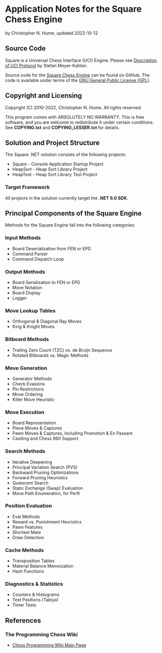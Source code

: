 # Application Notes for the Square Chess Engine

by Christopher N. Hume, updated 2022-10-12

## Source Code

Square is a Universal Chess Interface (UCI) Engine.  Please see [Description of UCI Protocol](https://ucichessengine.wordpress.com/2011/03/16/description-of-uci-protocol/) by Stefan Meyer-Kahlen.

Source code for the [Square Chess Engine](https://github.com/CNHume/Samples/tree/master/C%23/Square) can be found on GitHub.  The code is available under terms of the [GNU General Public License (GPL)](https://www.gnu.org/licenses/gpl-3.0.html).

## Copyright and Licensing

Copyright (C) 2010-2022, Christopher N. Hume.  All rights reserved.

This program comes with ABSOLUTELY NO WARRANTY.  This is free software, and you are welcome to redistribute it under certain conditions.  See **COPYING.txt** and **COPYING_LESSER.txt** for details.

## Solution and Project Structure

The Square .NET solution consists of the following projects:

* Square - Console Application Startup Project
* HeapSort - Heap Sort Library Project
* HeapTest - Heap Sort Library Test Project

### Target Framework

All projects in the solution currently target the **.NET 6.0 SDK**.

## Principal Components of the Square Engine

Methods for the Square Engine fall into the following categories:

### Input Methods

* Board Deserialization from FEN or EPD
* Command Parser
* Command Dispatch Loop

### Output Methods

* Board Serialization to FEN or EPD
* Move Notation
* Board Display
* Logger

### Move Lookup Tables

* Orthogonal & Diagonal Ray Moves
* King & Knight Moves

### Bitboard Methods

* Trailing Zero Count (TZC) vs. de Bruijn Sequence
* Rotated Bitboards vs. Magic Methods

### Move Generation

* Generator Methods
* Check Evasions
* Pin Restrictions
* Move Ordering
* Killer Move Heuristic

### Move Execution

* Board Representation
* Piece Moves & Captures
* Pawn Moves & Captures, including Promotion & En Passant
* Castling and Chess 960 Support

### Search Methods

* Iterative Deepening
* Principal Variation Search (PVS)
* Backward Pruning Optimizations
* Forward Pruning Heuristics
* Quiescent Search
* Static Exchange (Swap) Evaluation
* Move Path Enumeration, for Perft

### Position Evaluation

* Eval Methods
* Reward vs. Punishment Heuristics
* Pawn Features
* Shortest Mate
* Draw Detection

### Cache Methods

* Transposition Tables
* Material Balance Memoization
* Hash Functions

### Diagnostics & Statistics

* Counters & Histograms
* Test Positions (Tabiya)
* Timer Tests

## References

### The Programming Chess Wiki
* [Chess Programming Wiki Main Page](https://www.chessprogramming.org/Main_Page)
